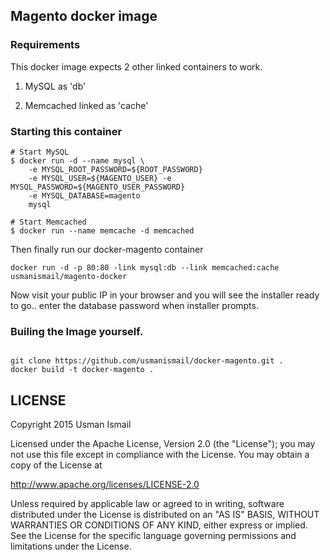 ## Magento docker image 

### Requirements
This docker image expects 2 other linked containers to work.

1. MySQL as 'db'

2. Memcached linked as 'cache'

### Starting this container


```
# Start MySQL
$ docker run -d --name mysql \
    -e MYSQL_ROOT_PASSWORD=${ROOT_PASSWORD} 
    -e MYSQL_USER=${MAGENTO_USER} -e MYSQL_PASSWORD=${MAGENTO_USER_PASSWORD} 
    -e MYSQL_DATABASE=magento 
    mysql
```

```
# Start Memcached
$ docker run --name memcache -d memcached
```

Then finally run our docker-magento container

```
docker run -d -p 80:80 -link mysql:db --link memcached:cache usmanismail/magento-docker
```

Now visit your public IP in your browser and you will see the installer ready to go.. enter the database password when installer prompts.


### Builing the Image yourself.

```

git clone https://github.com/usmanismail/docker-magento.git .
docker build -t docker-magento .
```

## LICENSE

Copyright 2015 Usman Ismail

Licensed under the Apache License, Version 2.0 (the "License");
you may not use this file except in compliance with the License.
You may obtain a copy of the License at

  http://www.apache.org/licenses/LICENSE-2.0

Unless required by applicable law or agreed to in writing, software
distributed under the License is distributed on an "AS IS" BASIS,
WITHOUT WARRANTIES OR CONDITIONS OF ANY KIND, either express or implied.
See the License for the specific language governing permissions and
limitations under the License.    
